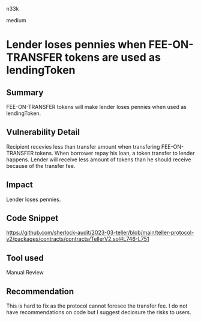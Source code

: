 n33k

medium

# Lender loses pennies when FEE-ON-TRANSFER tokens are used as lendingToken

## Summary

FEE-ON-TRANSFER tokens will make lender loses pennies when used as lendingToken.

## Vulnerability Detail

Recipient recevies less than transfer amount when transfering FEE-ON-TRANSFER tokens. When borrower repay his loan, a token transfer to lender happens. Lender will receive less amount of tokens than he should receive because of the transfer fee.

## Impact

Lender loses pennies.

## Code Snippet

https://github.com/sherlock-audit/2023-03-teller/blob/main/teller-protocol-v2/packages/contracts/contracts/TellerV2.sol#L746-L751

## Tool used

Manual Review

## Recommendation

This is hard to fix as the protocol cannot foresee the transfer fee. I do not have recommendations on code but I suggest declosure the risks to users.